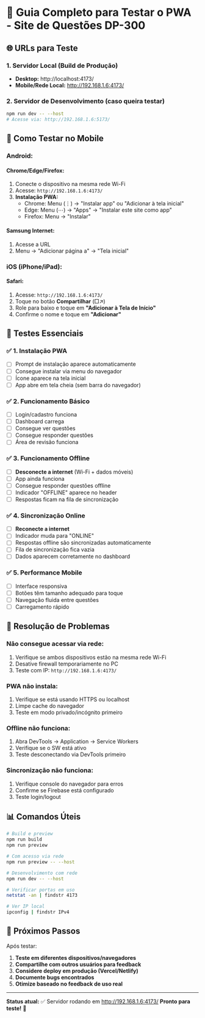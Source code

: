 # 📱 Guia Completo para Testar o PWA - Site de Questões DP-300

## 🌐 URLs para Teste

### 1. **Servidor Local (Build de Produção)**
- **Desktop:** http://localhost:4173/
- **Mobile/Rede Local:** http://192.168.1.6:4173/

### 2. **Servidor de Desenvolvimento** (caso queira testar)
```bash
npm run dev -- --host
# Acesse via: http://192.168.1.6:5173/
```

## 📱 Como Testar no Mobile

### **Android:**

#### Chrome/Edge/Firefox:
1. Conecte o dispositivo na mesma rede Wi-Fi
2. Acesse: `http://192.168.1.6:4173/`
3. **Instalação PWA:**
   - Chrome: Menu (⋮) → "Instalar app" ou "Adicionar à tela inicial"
   - Edge: Menu (⋯) → "Apps" → "Instalar este site como app"
   - Firefox: Menu → "Instalar"

#### Samsung Internet:
1. Acesse a URL
2. Menu → "Adicionar página a" → "Tela inicial"

### **iOS (iPhone/iPad):**

#### Safari:
1. Acesse: `http://192.168.1.6:4173/`
2. Toque no botão **Compartilhar** (□↗)
3. Role para baixo e toque em **"Adicionar à Tela de Início"**
4. Confirme o nome e toque em **"Adicionar"**

## 🧪 Testes Essenciais

### ✅ **1. Instalação PWA**
- [ ] Prompt de instalação aparece automaticamente
- [ ] Consegue instalar via menu do navegador
- [ ] Ícone aparece na tela inicial
- [ ] App abre em tela cheia (sem barra do navegador)

### ✅ **2. Funcionamento Básico**
- [ ] Login/cadastro funciona
- [ ] Dashboard carrega
- [ ] Consegue ver questões
- [ ] Consegue responder questões
- [ ] Área de revisão funciona

### ✅ **3. Funcionamento Offline**
- [ ] **Desconecte a internet** (Wi-Fi + dados móveis)
- [ ] App ainda funciona
- [ ] Consegue responder questões offline
- [ ] Indicador "OFFLINE" aparece no header
- [ ] Respostas ficam na fila de sincronização

### ✅ **4. Sincronização Online**
- [ ] **Reconecte a internet**
- [ ] Indicador muda para "ONLINE"
- [ ] Respostas offline são sincronizadas automaticamente
- [ ] Fila de sincronização fica vazia
- [ ] Dados aparecem corretamente no dashboard

### ✅ **5. Performance Mobile**
- [ ] Interface responsiva
- [ ] Botões têm tamanho adequado para toque
- [ ] Navegação fluida entre questões
- [ ] Carregamento rápido

## 🔧 **Resolução de Problemas**

### **Não consegue acessar via rede:**
1. Verifique se ambos dispositivos estão na mesma rede Wi-Fi
2. Desative firewall temporariamente no PC
3. Teste com IP: `http://192.168.1.6:4173/`

### **PWA não instala:**
1. Verifique se está usando HTTPS ou localhost
2. Limpe cache do navegador
3. Teste em modo privado/incógnito primeiro

### **Offline não funciona:**
1. Abra DevTools → Application → Service Workers
2. Verifique se o SW está ativo
3. Teste desconectando via DevTools primeiro

### **Sincronização não funciona:**
1. Verifique console do navegador para erros
2. Confirme se Firebase está configurado
3. Teste login/logout

## 📊 **Comandos Úteis**

```bash
# Build e preview
npm run build
npm run preview

# Com acesso via rede
npm run preview -- --host

# Desenvolvimento com rede
npm run dev -- --host

# Verificar portas em uso
netstat -an | findstr 4173

# Ver IP local
ipconfig | findstr IPv4
```

## 🚀 **Próximos Passos**

Após testar:
1. **Teste em diferentes dispositivos/navegadores**
2. **Compartilhe com outros usuários para feedback**
3. **Considere deploy em produção (Vercel/Netlify)**
4. **Documente bugs encontrados**
5. **Otimize baseado no feedback de uso real**

---

**Status atual:** ✅ Servidor rodando em http://192.168.1.6:4173/
**Pronto para teste!** 🎉
